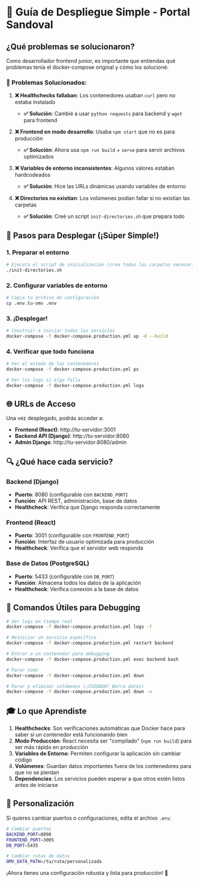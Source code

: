 # 🚀 Guía de Despliegue Simple - Portal Sandoval

## ¿Qué problemas se solucionaron?

Como desarrollador frontend junior, es importante que entiendas qué problemas tenía el docker-compose original y cómo los solucioné:

### 🔧 Problemas Solucionados:

1. **❌ Healthchecks fallaban**: Los contenedores usaban `curl` pero no estaba instalado
   - **✅ Solución**: Cambié a usar `python requests` para backend y `wget` para frontend

2. **❌ Frontend en modo desarrollo**: Usaba `npm start` que no es para producción
   - **✅ Solución**: Ahora usa `npm run build` + `serve` para servir archivos optimizados

3. **❌ Variables de entorno inconsistentes**: Algunos valores estaban hardcodeados
   - **✅ Solución**: Hice las URLs dinámicas usando variables de entorno

4. **❌ Directorios no existían**: Los volúmenes podían fallar si no existían las carpetas
   - **✅ Solución**: Creé un script `init-directories.sh` que prepara todo

## 🎯 Pasos para Desplegar (¡Súper Simple!)

### 1. Preparar el entorno
```bash
# Ejecuta el script de inicialización (crea todas las carpetas necesarias)
./init-directories.sh
```

### 2. Configurar variables de entorno
```bash
# Copia tu archivo de configuración
cp .env.tu-omv .env
```

### 3. ¡Desplegar!
```bash
# Construir e iniciar todos los servicios
docker-compose -f docker-compose.production.yml up -d --build
```

### 4. Verificar que todo funciona
```bash
# Ver el estado de los contenedores
docker-compose -f docker-compose.production.yml ps

# Ver los logs si algo falla
docker-compose -f docker-compose.production.yml logs
```

## 🌐 URLs de Acceso

Una vez desplegado, podrás acceder a:

- **Frontend (React)**: http://tu-servidor:3001
- **Backend API (Django)**: http://tu-servidor:8080
- **Admin Django**: http://tu-servidor:8080/admin

## 🔍 ¿Qué hace cada servicio?

### Backend (Django)
- **Puerto**: 8080 (configurable con `BACKEND_PORT`)
- **Función**: API REST, administración, base de datos
- **Healthcheck**: Verifica que Django responda correctamente

### Frontend (React)
- **Puerto**: 3001 (configurable con `FRONTEND_PORT`)
- **Función**: Interfaz de usuario optimizada para producción
- **Healthcheck**: Verifica que el servidor web responda

### Base de Datos (PostgreSQL)
- **Puerto**: 5433 (configurable con `DB_PORT`)
- **Función**: Almacena todos los datos de la aplicación
- **Healthcheck**: Verifica conexión a la base de datos

## 🚨 Comandos Útiles para Debugging

```bash
# Ver logs en tiempo real
docker-compose -f docker-compose.production.yml logs -f

# Reiniciar un servicio específico
docker-compose -f docker-compose.production.yml restart backend

# Entrar a un contenedor para debugging
docker-compose -f docker-compose.production.yml exec backend bash

# Parar todo
docker-compose -f docker-compose.production.yml down

# Parar y eliminar volúmenes (¡CUIDADO! Borra datos)
docker-compose -f docker-compose.production.yml down -v
```

## 🎓 Lo que Aprendiste

1. **Healthchecks**: Son verificaciones automáticas que Docker hace para saber si un contenedor está funcionando bien
2. **Modo Producción**: React necesita ser "compilado" (`npm run build`) para ser más rápido en producción
3. **Variables de Entorno**: Permiten configurar la aplicación sin cambiar código
4. **Volúmenes**: Guardan datos importantes fuera de los contenedores para que no se pierdan
5. **Dependencias**: Los servicios pueden esperar a que otros estén listos antes de iniciarse

## 🔧 Personalización

Si quieres cambiar puertos o configuraciones, edita el archivo `.env`:

```bash
# Cambiar puertos
BACKEND_PORT=8090
FRONTEND_PORT=3005
DB_PORT=5435

# Cambiar rutas de datos
OMV_DATA_PATH=/tu/ruta/personalizada
```

¡Ahora tienes una configuración robusta y lista para producción! 🎉
